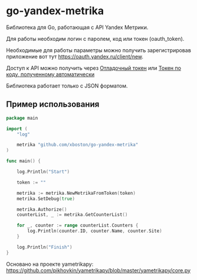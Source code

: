 go-yandex-metrika
=================

Библиотека для Go, работающая с API Yandex Метрики.

Для работы необходим логин с паролем, код или токен (oauth_token).

Необходимые для работы параметры можно получить зарегистрировав приложение вот тут https://oauth.yandex.ru/client/new.

Доступ к API можно получить через [Отладочный токен](https://tech.yandex.ru/oauth/doc/dg/tasks/get-oauth-token-docpage/) или [Токен по коду, полученному автоматически](https://tech.yandex.ru/oauth/doc/dg/reference/auto-code-client-docpage/)


Библиотека работает только с JSON форматом.

Пример использования
--------------------

```go
package main

import (
	"log"

	metrika "github.com/xboston/go-yandex-metrika"
)

func main() {

	log.Println("Start")

	token := ""

	metrika := metrika.NewMetrikaFromToken(token)
	metrika.SetDebug(true)

	metrika.Authorize()
	counterList, _ := metrika.GetCounterList()

	for _, counter := range counterList.Counters {
		log.Println(counter.ID, counter.Name, counter.Site)
	}

	log.Println("Finish")
}
```


Основано на проекте yametrikapy: https://github.com/pikhovkin/yametrikapy/blob/master/yametrikapy/core.py
